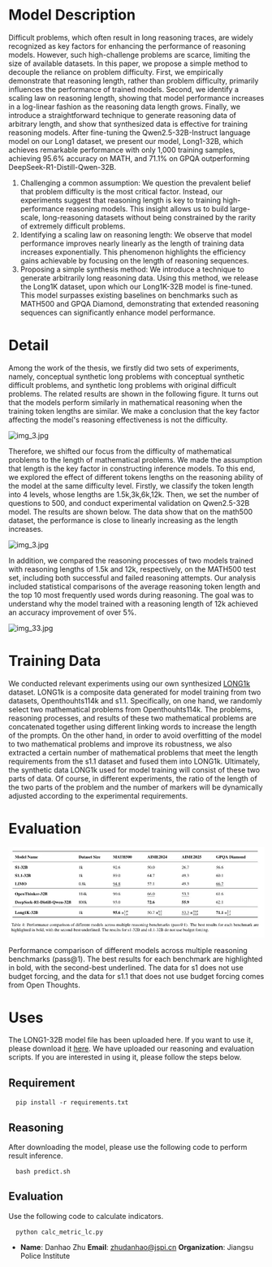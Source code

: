 

# Model Description


 Difficult problems, which often result in long reasoning traces, are widely recognized as key factors for enhancing the performance of reasoning models. However, such high-challenge problems are scarce, limiting the size of available datasets. In this paper, we propose a simple method to decouple the reliance on problem difficulty. First, we empirically demonstrate that reasoning length, rather than problem difficulty, primarily influences the performance of trained models. Second, we identify a scaling law on reasoning length, showing that model performance increases in a log-linear fashion as the reasoning data length grows. Finally, we introduce a straightforward technique to generate reasoning data of arbitrary length, and show that synthesized data is effective for training reasoning models. After fine-tuning the Qwen2.5-32B-Instruct language model on our Long1 dataset, we present our model, Long1-32B, which achieves remarkable performance with only 1,000 training samples, achieving 95.6% accuracy on MATH, and 71.1% on GPQA outperforming DeepSeek-R1-Distill-Qwen-32B.
1. Challenging a common assumption: We question the prevalent belief that problem difficulty is the most critical factor. Instead, our experiments suggest that reasoning length is key to training high-performance reasoning models. This insight allows us to build large-scale, long-reasoning datasets without being constrained by the rarity of extremely difficult problems.
2. Identifying a scaling law on reasoning length: We observe that model performance improves nearly linearly as the length of training data increases exponentially. This phenomenon highlights the efficiency gains achievable by focusing on the length of reasoning sequences.
3. Proposing a simple synthesis method: We introduce a technique to generate arbitrarily long reasoning data. Using this method, we release the Long1K dataset, upon which our Long1K-32B model is fine-tuned. This model surpasses existing baselines on benchmarks such as MATH500 and GPQA Diamond, demonstrating that extended reasoning sequences can significantly enhance model performance.



# Detail

  Among the work of the thesis, we firstly did two sets of experiments, namely, conceptual synthetic long problems with conceptual synthetic difficult problems, and synthetic long problems with original difficult problems. The related results are shown in the following figure. It turns out that the models perform similarly in mathematical reasoning when the training token lengths are similar. We make a conclusion that the key factor affecting the model's reasoning effectiveness is not the difficulty.

![img_3.jpg](img_2.jpg)


  Therefore, we shifted our focus from the difficulty of mathematical problems to the length of mathematical problems. We made the assumption that length is the key factor in constructing inference models. To this end, we explored the effect of different tokens lengths on the reasoning ability of the model at the same difficulty level. Firstly, we classify the token length into 4 levels, whose lengths are 1.5k,3k,6k,12k. Then, we set the number of questions to 500, and conduct experimental validation on Qwen2.5-32B model. The results are shown below. The data show that on the math500 dataset, the performance is close to linearly increasing as the length increases.

![img_3.jpg](img_1.jpg)

  In addition, we compared the reasoning processes of two models trained with reasoning lengths of 1.5k and 12k, respectively, on the MATH500 test set, including both successful and failed reasoning attempts. Our analysis included statistical comparisons of the average reasoning token length and the top 10 most frequently used words during reasoning. The goal was to understand why the model trained with a reasoning length of 12k achieved an accuracy improvement of over 5%.

![img_33.jpg](img_33.jpg)



# Training Data
  We conducted relevant experiments using our own synthesized [LONG1k](https://huggingface.co/datasets/ZTss/LONG1k) dataset. LONG1k is a composite data generated for model training from two datasets, Openthouhts114k and s1.1. Specifically, on one hand, we randomly select two mathematical problems from Openthouhts114k. The problems, reasoning processes, and results of these two mathematical problems are concatenated together using different linking words to increase the length of the prompts. On the other hand, in order to avoid overfitting of the model to two mathematical problems and improve its robustness, we also extracted a certain number of mathematical problems that meet the length requirements from the s1.1 dataset and fused them into LONG1k. Ultimately, the synthetic data LONG1k used for model training will consist of these two parts of data. Of course, in different experiments, the ratio of the length of the two parts of the problem and the number of markers will be dynamically adjusted according to the experimental requirements.


# Evaluation

![img_3.jpg](img_3.jpg)

Performance comparison of different models across multiple reasoning benchmarks (pass@1). The best results for each benchmark are highlighted in bold, with the second-best underlined. The data for s1 does not use budget forcing, and the data for s1.1 that does not use budget forcing comes from Open Thoughts.


# Uses
The LONG1-32B model file has been uploaded here. If you want to use it, please download it [here](https://huggingface.co/ZTss/LONG1k-32B). We have uploaded our reasoning and evaluation scripts. If you are interested in using it, please follow the steps below.

  ## Requirement
```
  pip install -r requirements.txt
```
  ## Reasoning
  After downloading the model, please use the following code to perform result inference.
```
  bash predict.sh
```


  ## Evaluation
  Use the following code to calculate indicators.
```
  python calc_metric_lc.py
```



- **Name**: Danhao Zhu
  **Email**: zhudanhao@jspi.cn
  **Organization**: Jiangsu Police Institute
  
